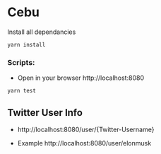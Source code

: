 # Cebu

Install all dependancies

```
yarn install
```

### Scripts:

- Open in your browser http://localhost:8080

```
yarn test
```

## Twitter User Info

- http://localhost:8080/user/{Twitter-Username}

- Example http://localhost:8080/user/elonmusk
